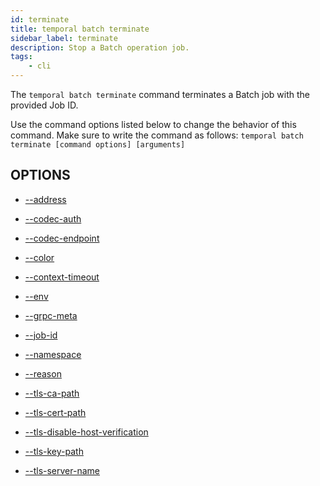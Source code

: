 ```yaml
---
id: terminate
title: temporal batch terminate
sidebar_label: terminate
description: Stop a Batch operation job.
tags:
	- cli
---
```



The `temporal batch terminate` command terminates a Batch job with the provided Job ID.

Use the command options listed below to change the behavior of this command.
Make sure to write the command as follows:
`temporal batch terminate [command options] [arguments]`

## OPTIONS

- [--address](/cmd-options/address)

- [--codec-auth](/cmd-options/codec-auth)

- [--codec-endpoint](/cmd-options/codec-endpoint)

- [--color](/cmd-options/color)

- [--context-timeout](/cmd-options/context-timeout)

- [--env](/cmd-options/env)

- [--grpc-meta](/cmd-options/grpc-meta)

- [--job-id](/cmd-options/job-id)

- [--namespace](/cmd-options/namespace)

- [--reason](/cmd-options/reason)

- [--tls-ca-path](/cmd-options/tls-ca-path)

- [--tls-cert-path](/cmd-options/tls-cert-path)

- [--tls-disable-host-verification](/cmd-options/tls-disable-host-verification)

- [--tls-key-path](/cmd-options/tls-key-path)

- [--tls-server-name](/cmd-options/tls-server-name)

